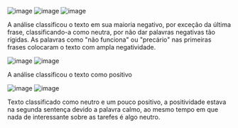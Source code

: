 ![image](https://github.com/user-attachments/assets/95c90e45-6655-418d-8807-b240b9de60da)
![image](https://github.com/user-attachments/assets/4e7e9343-5b6d-4bfb-96d3-8b9f87916d04)
![image](https://github.com/user-attachments/assets/20f96aa1-911c-464a-8c72-3761c1a869ed)
<p> A análise classificou o texto em sua maioria negativo, por exceção da última frase, classificando-a como neutra, por não dar palavras negativas tão rígidas. As palavras como "não funciona" ou "precário" nas primeiras frases colocaram o texto com ampla negatividade.</p> 


![image](https://github.com/user-attachments/assets/f2e3a025-e0f9-4318-a467-00cf8fc65588)
![image](https://github.com/user-attachments/assets/cf26c79b-6614-44e5-ad79-86162c32467b)
<p>A análise classificou o texto como positivo</p>

![image](https://github.com/user-attachments/assets/6c1057bf-f6a0-4287-9aff-771f9d587df2)
![image](https://github.com/user-attachments/assets/2d2f3b6a-6837-4493-a88f-3bec8388be65)
<p>Texto classificado como neutro e um pouco positivo,  a positividade estava na segunda sentença devido a palavra calmo, ao mesmo tempo em que nada de interessante sobre as tarefes é algo neutro. </p>
